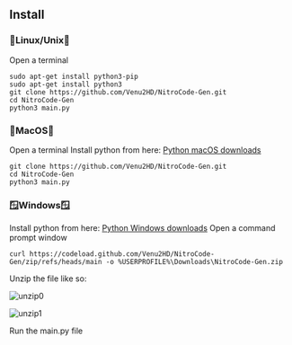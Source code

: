 ## Install
  ### 🐧Linux/Unix🐧
  Open a terminal
  ```
  sudo apt-get install python3-pip
  sudo apt-get install python3
  git clone https://github.com/Venu2HD/NitroCode-Gen.git
  cd NitroCode-Gen
  python3 main.py
  ```
  ### 🍎MacOS🍎
  Open a terminal
  Install python from here:
  [Python macOS downloads](https://www.python.org/downloads/macos/)
  ```
  git clone https://github.com/Venu2HD/NitroCode-Gen.git
  cd NitroCode-Gen
  python3 main.py
  ```
  ### 🪟Windows🪟
  Install python from here:
  [Python Windows downloads](https://www.python.org/downloads/windows/)
  Open a command prompt window
  ```
  curl https://codeload.github.com/Venu2HD/NitroCode-Gen/zip/refs/heads/main -o %USERPROFILE%\Downloads\NitroCode-Gen.zip
  ```
  Unzip the file like so:

  ![unzip0](https://cdn.discordapp.com/attachments/1027204530644988004/1046756929185259530/unzip.jpg)

  ![unzip1](https://cdn.discordapp.com/attachments/1027204530644988004/1046759736906874941/unzip.png)
  
  Run the main.py file

